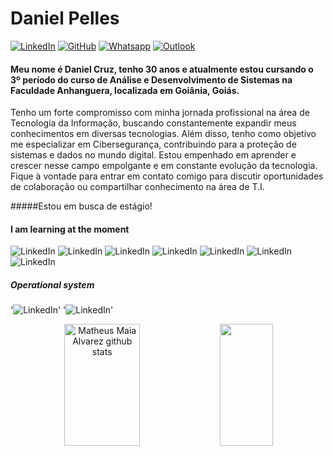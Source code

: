 # Daniel Pelles
[![LinkedIn](https://img.shields.io/badge/LinkedIn-000?style=flat&logoColor=blue&logo=linkedin)](https://www.linkedin.com/in/danielpelles)
[![GitHub](https://img.shields.io/badge/-GitHub-000?style=flat&logo=github)](https://github.com/danielpelles)
[![Whatsapp](https://img.shields.io/badge/WhatsApp-000?style=flat&logoColor=&logo=whatsapp&logoColor=green)](https://wa.me/+5262981182111)
[![Outlook](https://img.shields.io/badge/Outlook-000?style=flat&logoColor=blue&logo=microsoft-outlook)](mailto:dancruzz@hotmail.com)

 ####  Meu nome é Daniel Cruz, tenho 30 anos e atualmente estou cursando o 3º período do curso de Análise e Desenvolvimento de Sistemas na Faculdade Anhanguera, localizada em Goiânia, Goiás. 
Tenho um forte compromisso com minha jornada profissional na área de Tecnologia da Informação, buscando constantemente expandir meus conhecimentos em diversas tecnologias. Além disso, tenho como objetivo me especializar em Cibersegurança, contribuindo para a proteção de sistemas e dados no mundo digital.
Estou empenhado em aprender e crescer nesse campo empolgante e em constante evolução da tecnologia.
Fique à vontade para entrar em contato comigo para discutir oportunidades de colaboração ou compartilhar conhecimento na área de T.I.

#####Estou em busca de estágio!


#### I am learning at the moment

![LinkedIn](https://img.shields.io/badge/Python-FFD43B?style=for-the-badge&logo=python&logoColor=blue)
![LinkedIn](https://img.shields.io/badge/C-000?style=for-the-badge&logo=c)
![LinkedIn](https://img.shields.io/badge/JavaScript-323330?style=for-the-badge&logo=javascript&logoColor=F7DF1E)
![LinkedIn](https://img.shields.io/badge/CSS-239120?&style=for-the-badge&logo=css3&logoColor=whit)
![LinkedIn](https://img.shields.io/badge/HTML5-E34F26?style=for-the-badge&logo=html5&logoColor=white)
![LinkedIn](https://img.shields.io/badge/MySQL-005C84?style=for-the-badge&logo=mysql&logoColor=white)
![LinkedIn](https://img.shields.io/badge/GIT-E44C30?style=for-the-badge&logo=git&logoColor=white)

##### Operational system
'![LinkedIn](https://img.shields.io/badge/Kali_Linux-557C94?style=flatfor-the-badge&logo=kali-linux&logoColor=white)'
'![LinkedIn](https://img.shields.io/badge/Microsoft-666666?style=flatfor-the-badge&logo=microsoft&logoColor=white)'


<div align="center">  
  <img width="49%" height="195px" src="https://github-readme-stats.vercel.app/api?username=danielpelles&show_icons=true&count_private=true&hide_border=true&title_color=00bfbf&icon_color=00bfbf&text_color=c9d1d9&bg_color=0d1117" alt="Matheus Maia Alvarez github stats" /> 
  <img width="41%" height="195px" src="https://github-readme-stats.vercel.app/api/top-langs/?username=danielpelles&layout=compact&hide_border=true&title_color=00bfbf&text_color=00bfbf&bg_color=0d1117" />
</div>
